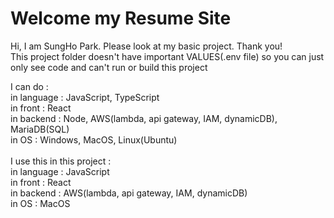 # Welcome my Resume Site
Hi, I am SungHo Park. Please look at my basic project. Thank you! <br>
This project folder doesn't have important VALUES(.env file) so you can just only see code and can't run or build this project<br>

I can do : <br>
 in language : JavaScript, TypeScript <br>
 in front : React <br>
 in backend : Node, AWS(lambda, api gateway, IAM, dynamicDB), MariaDB(SQL) <br>
 in OS : Windows, MacOS, Linux(Ubuntu) <br>
 <br>
I use this in this project :<br>
 in language : JavaScript<br>
 in front : React<br>
 in backend : AWS(lambda, api gateway, IAM, dynamicDB)<br>
 in OS : MacOS<br>
